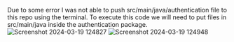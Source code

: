 Due to some error I was not able to push src/main/java/authentication file to this repo using the terminal. To execute this code we will need to put files in src/main/java inside the authentication package. 
![Screenshot 2024-03-19 124827](https://github.com/prathamjain0016/JUnit-Assignment/assets/162417764/c0a26c38-b33c-4fe1-bda0-f3b5ff137dd7)
![Screenshot 2024-03-19 124948](https://github.com/prathamjain0016/JUnit-Assignment/assets/162417764/eb34d1af-ab48-4376-a820-1b1de56d5fa1)
